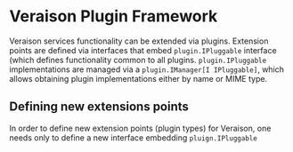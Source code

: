 # Veraison Plugin Framework

Veraison services functionality can be extended via plugins. Extension points
are defined via interfaces that embed `plugin.IPluggable` interface (which defines
functionality common to all plugins. `plugin.IPluggable` implementations are
managed via a `plugin.IManager[I IPluggable]`, which allows obtaining plugin
implementations either by name or MIME type.

## Defining new extensions points

In order to define new extension points (plugin types) for Veraison, one needs
only to define a new interface embedding `pluign.IPluggable`

```go
```

